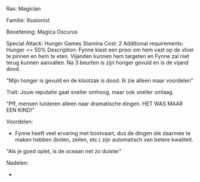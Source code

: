 Ras: Magician 

Familie: Illusionist

Beoefening: Magica Oscurus

Special Attack: Hunger Games
	Stamina Cost: 2
	Additional requirements: Hunger <= 50%
	Description: Fynne kiest een prooi om hem vast op de vloer te pinnen en hem te eten. Vijanden kunnen hem targeten en Fynne zal niet terug kunnen aanvallen. Na 3 beurten is zijn honger gevuld en is de vijand dood.

"Mijn honger is gevuld en de klootzak is dood. Ik zie alleen maar voordelen"

Trait: Jouw reputatie gaat sneller omhoog, maar ook sneller omlaag

"Pff, mensen luisteren alleen naar dramatische dingen. HET WAS MAAR EEN KIND!"

Voordelen:

- Fynne heeft veel ervaring met bootvaart, dus de dingen die daarmee te maken hebben (boten, zeilen, etc.) zijn automatisch van betere kwaliteit.

"Als je goed oplet, is de oceaan net zo duister"

Nadelen:

-  
